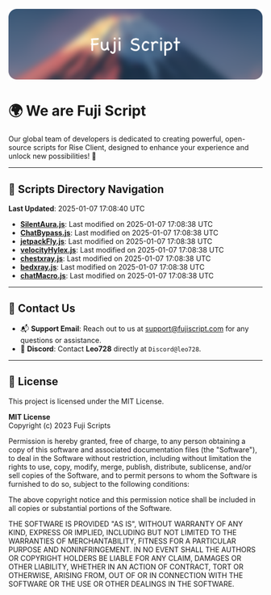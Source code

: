![Banner](.github/b.webp)

# 🌍 **We are Fuji Script**

Our global team of developers is dedicated to creating powerful, open-source scripts for Rise Client, designed to enhance your experience and unlock new possibilities! 🌟

---
<!-- SCRIPTS_NAVIGATION_START -->
## 📂 **Scripts Directory Navigation**

**Last Updated**: 2025-01-07 17:08:40 UTC

- **[SilentAura.js](scripts/SilentAura.js)**: Last modified on 2025-01-07 17:08:38 UTC
- **[ChatBypass.js](scripts/ChatBypass.js)**: Last modified on 2025-01-07 17:08:38 UTC
- **[jetpackFly.js](scripts/jetpackFly.js)**: Last modified on 2025-01-07 17:08:38 UTC
- **[velocityHylex.js](scripts/velocityHylex.js)**: Last modified on 2025-01-07 17:08:38 UTC
- **[chestxray.js](scripts/chestxray.js)**: Last modified on 2025-01-07 17:08:38 UTC
- **[bedxray.js](scripts/bedxray.js)**: Last modified on 2025-01-07 17:08:38 UTC
- **[chatMacro.js](scripts/chatMacro.js)**: Last modified on 2025-01-07 17:08:38 UTC

<!-- SCRIPTS_NAVIGATION_END -->

---

## 💬 **Contact Us**  
- 📬 **Support Email**: Reach out to us at [support@fujiscript.com](mailto:support@fujiscript.com) for any questions or assistance.  
- 💬 **Discord**: Contact **Leo728** directly at `Discord@leo728`.

---

## 📜 **License**

This project is licensed under the MIT License.  

**MIT License**  
Copyright (c) 2023 Fuji Scripts  

Permission is hereby granted, free of charge, to any person obtaining a copy of this software and associated documentation files (the "Software"), to deal in the Software without restriction, including without limitation the rights to use, copy, modify, merge, publish, distribute, sublicense, and/or sell copies of the Software, and to permit persons to whom the Software is furnished to do so, subject to the following conditions:  

The above copyright notice and this permission notice shall be included in all copies or substantial portions of the Software.  

THE SOFTWARE IS PROVIDED "AS IS", WITHOUT WARRANTY OF ANY KIND, EXPRESS OR IMPLIED, INCLUDING BUT NOT LIMITED TO THE WARRANTIES OF MERCHANTABILITY, FITNESS FOR A PARTICULAR PURPOSE AND NONINFRINGEMENT. IN NO EVENT SHALL THE AUTHORS OR COPYRIGHT HOLDERS BE LIABLE FOR ANY CLAIM, DAMAGES OR OTHER LIABILITY, WHETHER IN AN ACTION OF CONTRACT, TORT OR OTHERWISE, ARISING FROM, OUT OF OR IN CONNECTION WITH THE SOFTWARE OR THE USE OR OTHER DEALINGS IN THE SOFTWARE.  
